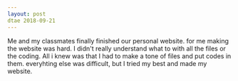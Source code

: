 ```yaml
---
layout: post
dtae 2018-09-21
---
```

Me and my classmates finally finished our personal website. for me making the website was hard. I didn't really understand what to with all the files or the coding. All i knew was that I had to make a tone of files and put codes in them. everyhting else was difficult, but I tried my best and made  my website.
